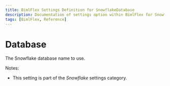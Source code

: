 ```yaml
---
title: BimlFlex Settings Definition for SnowflakeDatabase
description: Documentation of settings option within BimlFlex for SnowflakeDatabase
tags: [BimlFlex, Reference]
---
```


# Database

The Snowflake database name to use.

Notes:

* This setting is part of the *Snowflake* settings category.

